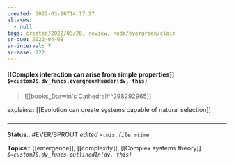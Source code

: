```yaml
---
created: 2022-03-26T14:17:27 
aliases:
  - null
tags: created/2022/03/26, review, node/evergreen/claim
sr-due: 2022-04-08
sr-interval: 7
sr-ease: 222
---
```


#### [[Complex interaction can arise from simple properties]] `$=customJS.dv_funcs.evergreenHeader(dv, this)`


> ![[books_Darwin's Cathedral#^298292965]]

explains:: [[Evolution can create systems capable of natural selection]]

### <hr class="footnote"/>

**Status**:: #EVER/SPROUT
*edited `=this.file.mtime`*

**Topics**:: [[emergence]], [[complexity]], [[Complex systems theory]]
*`$=customJS.dv_funcs.outlinedIn(dv, this)`*
